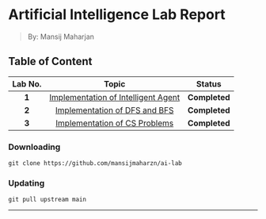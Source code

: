 # Artificial Intelligence Lab Report
> By: Mansij Maharjan

## Table of Content
|  **Lab No.** |           **Topic**                     |   **Status**  |
|:------------:|:---------------------------------------:|:-------------:|
|   **1**      | [Implementation of Intelligent Agent]   | **Completed** |
|   **2**      | [Implementation of DFS and BFS]         | **Completed** |
|   **3**      | [Implementation of CS Problems]         | **Completed** |


### Downloading
```
git clone https://github.com/mansijmaharzn/ai-lab
```

### Updating
```
git pull upstream main
```


---
[Implementation of Intelligent Agent]: https://github.com/mansijmaharzn/ai-lab/tree/main/lab-1
[Implementation of DFS and BFS]: https://github.com/mansijmaharzn/ai-lab/tree/main/lab-2
[Implementation of CS Problems]: https://github.com/mansijmaharzn/ai-lab/tree/main/lab-3